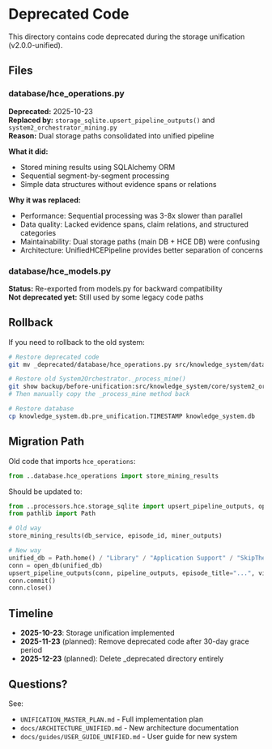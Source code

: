 # Deprecated Code

This directory contains code deprecated during the storage unification (v2.0.0-unified).

## Files

### database/hce_operations.py
**Deprecated:** 2025-10-23  
**Replaced by:** `storage_sqlite.upsert_pipeline_outputs()` and `system2_orchestrator_mining.py`  
**Reason:** Dual storage paths consolidated into unified pipeline

**What it did:**
- Stored mining results using SQLAlchemy ORM
- Sequential segment-by-segment processing
- Simple data structures without evidence spans or relations

**Why it was replaced:**
- Performance: Sequential processing was 3-8x slower than parallel
- Data quality: Lacked evidence spans, claim relations, and structured categories
- Maintainability: Dual storage paths (main DB + HCE DB) were confusing
- Architecture: UnifiedHCEPipeline provides better separation of concerns

### database/hce_models.py  
**Status:** Re-exported from models.py for backward compatibility  
**Not deprecated yet:** Still used by some legacy code paths

## Rollback

If you need to rollback to the old system:

```bash
# Restore deprecated code
git mv _deprecated/database/hce_operations.py src/knowledge_system/database/

# Restore old System2Orchestrator._process_mine()
git show backup/before-unification:src/knowledge_system/core/system2_orchestrator.py > temp_orchestrator.py
# Then manually copy the _process_mine method back

# Restore database
cp knowledge_system.db.pre_unification.TIMESTAMP knowledge_system.db
```

## Migration Path

Old code that imports `hce_operations`:
```python
from ..database.hce_operations import store_mining_results
```

Should be updated to:
```python
from ..processors.hce.storage_sqlite import upsert_pipeline_outputs, open_db
from pathlib import Path

# Old way
store_mining_results(db_service, episode_id, miner_outputs)

# New way
unified_db = Path.home() / "Library" / "Application Support" / "SkipThePodcast" / "unified_hce.db"
conn = open_db(unified_db)
upsert_pipeline_outputs(conn, pipeline_outputs, episode_title="...", video_id="...")
conn.commit()
conn.close()
```

## Timeline

- **2025-10-23**: Storage unification implemented
- **2025-11-23** (planned): Remove deprecated code after 30-day grace period
- **2025-12-23** (planned): Delete _deprecated directory entirely

## Questions?

See:
- `UNIFICATION_MASTER_PLAN.md` - Full implementation plan
- `docs/ARCHITECTURE_UNIFIED.md` - New architecture documentation
- `docs/guides/USER_GUIDE_UNIFIED.md` - User guide for new system

